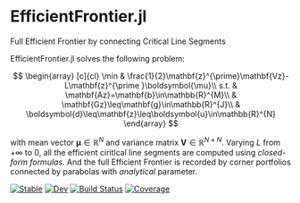# EfficientFrontier.jl
Full Efficient Frontier by connecting Critical Line Segments

EfficientFrontier.jl solves the following problem:

$$
\begin{array}
[c]{cl}
\min & \frac{1}{2}\mathbf{z}^{\prime}\mathbf{Vz}-L\mathbf{z}^{\prime
}\boldsymbol{\mu}\\
s.t. & \mathbf{Az}=\mathbf{b}\in\mathbb{R}^{M}\\
& \mathbf{Gz}\leq\mathbf{g}\in\mathbb{R}^{J}\\
& \boldsymbol{d}\leq\mathbf{z}\leq\boldsymbol{u}\in\mathbb{R}^{N}
\end{array}
$$

with mean vector $\boldsymbol{\mu}\in\mathbb{R}^{N}$ and variance matrix $\mathbf{V}\in\mathbb{R}^{N\times N}$. Varying $L$ from $+\infty$ to $0$, all the efficient ciritlcal line segments are computed using *closed-form formulas*. And the full Efficient Frontier is recorded by corner portfolios connected by parabolas with *analytical* parameter.

[![Stable](https://img.shields.io/badge/docs-stable-blue.svg)](https://PharosAbad.github.io/EfficientFrontier.jl/stable/)
[![Dev](https://img.shields.io/badge/docs-dev-blue.svg)](https://PharosAbad.github.io/EfficientFrontier.jl/dev/)
[![Build Status](https://travis-ci.com/PharosAbad/EfficientFrontier.jl.svg?branch=main)](https://travis-ci.com/PharosAbad/EfficientFrontier.jl)
[![Coverage](https://codecov.io/gh/PharosAbad/EfficientFrontier.jl/branch/main/graph/badge.svg)](https://codecov.io/gh/PharosAbad/EfficientFrontier.jl)
